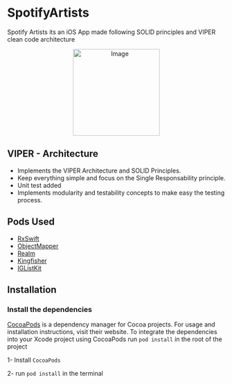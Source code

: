 # SpotifyArtists
Spotify Artists its an iOS App made following SOLID principles and VIPER clean code architecture

<p align="center">
<img width="200" alt="Image" src="https://user-images.githubusercontent.com/20217459/82912299-8a8e8a80-9f32-11ea-9501-5f34c863ba7a.png">
</p>

## VIPER - Architecture

- Implements the VIPER Architecture and SOLID Principles.
- Keep everything simple and focus on the Single Responsability principle.
- Unit test added
- Implements modularity and testability concepts to make easy the testing process.


## Pods Used

- [RxSwift](https://github.com/ReactiveX/RxSwift)
- [ObjectMapper](https://github.com/tristanhimmelman/ObjectMapper)
- [Realm](https://github.com/realm/realm-cocoa)
- [Kingfisher](https://github.com/onevcat/Kingfisher)
- [IGListKit](https://github.com/Instagram/IGListKit)

## Installation

### Install the dependencies
[CocoaPods](https://cocoapods.org) is a dependency manager for Cocoa projects. For usage and installation instructions, visit their website. To integrate the dependencies into your Xcode project using CocoaPods run `pod install` in the root of the project

1- Install `CocoaPods` 

2- run `pod install` in the terminal


